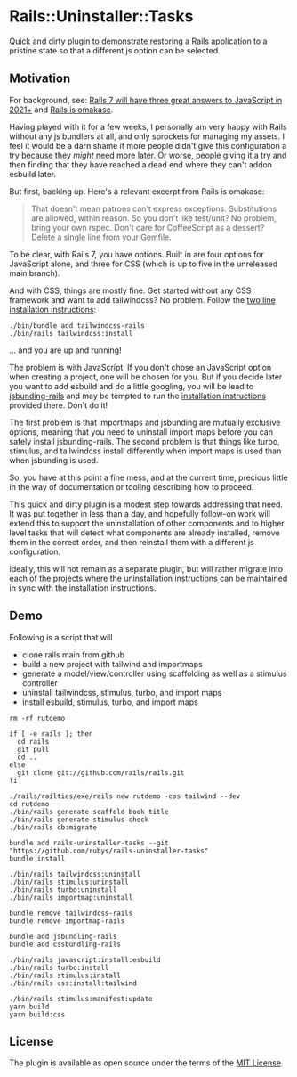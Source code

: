 # Rails::Uninstaller::Tasks
Quick and dirty plugin to demonstrate restoring a Rails application to
a pristine state so that a different js option can be selected.

## Motivation

For background, see:
[Rails 7 will have three great answers to JavaScript in 2021+](https://world.hey.com/dhh/rails-7-will-have-three-great-answers-to-javascript-in-2021-8d68191b) and [Rails is omakase](https://dhh.dk/2012/rails-is-omakase.html).

Having played with it for a few weeks, I personally am very happy with
Rails without any js bundlers at all, and only sprockets for managing
my assets.  I feel it would be a darn shame if more people didn't give this
configuration a try because they *might* need more later.  Or worse,
people giving it a try and then finding that they have reached a dead end
where they can't addon esbuild later.

But first, backing up.  Here's a relevant excerpt from Rails is omakase:

> That doesn't mean patrons can't express exceptions. Substitutions are allowed, within reason. So you don't like test/unit? No problem, bring your own rspec. Don't care for CoffeeScript as a dessert? Delete a single line from your Gemfile.

To be clear, with Rails 7, you have options.  Built in are four options for JavaScript alone, and three for CSS (which is up to five in the unreleased main branch).

And with CSS, things are mostly fine.  Get started without any CSS framework and want to add tailwindcss?  No problem.  Follow the [two line installation instructions](https://github.com/rails/tailwindcss-rails#installation):

```
./bin/bundle add tailwindcss-rails
./bin/rails tailwindcss:install
```

... and you are up and running!

The problem is with JavaScript.  If you don't chose an JavaScript option when
creating a project, one will be chosen for you.  But if you decide later you
want to add esbuild and do a little googling, you will be lead to
[jsbunding-rails](https://github.com/rails/jsbundling-rails) and may be tempted to run the [installation instructions](https://github.com/rails/jsbundling-rails#installation) provided there.  Don't do it!

The first problem is that importmaps and jsbunding are mutually exclusive options, meaning that you need to uninstall import maps before you can safely install jsbunding-rails.  The second problem is that things like turbo, stimulus, and tailwindcss install differently when import maps is used than when jsbunding is used.

So, you have at this point a fine mess, and at the current time, precious little in the way of documentation or tooling describing how to proceed.

This quick and dirty plugin is a modest step towards addressing that need.  It was put together in less than a day, and hopefully follow-on work will extend this to support the uninstallation of other components and to higher level tasks that will detect what components are already installed, remove them in the correct order, and then reinstall them with a different js configuration.

Ideally, this will not remain as a separate plugin, but will rather migrate into each of the projects where the uninstallation instructions can be maintained in sync with the installation instructions.

## Demo

Following is a script that will 
  * clone rails main from github
  * build a new project with tailwind and importmaps
  * generate a model/view/controller using scaffolding as well as a stimulus controller
  * uninstall tailwindcss, stimulus, turbo, and import maps
  * install esbuild, stimulus, turbo, and import maps

```
rm -rf rutdemo

if [ -e rails ]; then
  cd rails
  git pull
  cd ..
else
  git clone git://github.com/rails/rails.git
fi

./rails/railties/exe/rails new rutdemo -css tailwind --dev
cd rutdemo
./bin/rails generate scaffold book title
./bin/rails generate stimulus check
./bin/rails db:migrate

bundle add rails-uninstaller-tasks --git "https://github.com/rubys/rails-uninstaller-tasks"
bundle install

./bin/rails tailwindcss:uninstall
./bin/rails stimulus:uninstall
./bin/rails turbo:uninstall
./bin/rails importmap:uninstall

bundle remove tailwindcss-rails
bundle remove importmap-rails

bundle add jsbundling-rails
bundle add cssbundling-rails

./bin/rails javascript:install:esbuild
./bin/rails turbo:install
./bin/rails stimulus:install
./bin/rails css:install:tailwind

./bin/rails stimulus:manifest:update
yarn build
yarn build:css
```

## License
The plugin is available as open source under the terms of the [MIT License](https://opensource.org/licenses/MIT).
